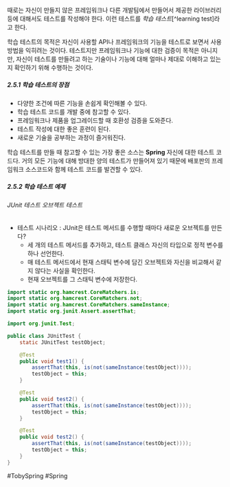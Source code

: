 때로는 자신이 만들지 않은 프레임워크나 다른 개발팀에서 만들어서 제공한 라이브러리 등에 대해서도 테스트를 작성해야 한다. 이런 테스트를 *학습 테스트*[^learning test]라고 한다.

학습 테스트의 목적은 자신이 사용할 API나 프레임워크의 기능을 테스트로 보면서 사용 방법을 익히려는 것이다. 테스트지만 프레임워크나 기능에 대한 검증이 목적은 아니지만, 자신이 테스트를 만들려고 하는 기술이나 기능에 대해 얼마나 제대로 이해하고 있는지 확인하기 위해 수행하는 것이다.
##### 2.5.1 학습 테스트의 장점
- 다양한 조건에 따른 기능을 손쉽게 확인해볼 수 있다.
- 학습 테스트 코드를 개발 중에 참고할 수 있다.
- 프레임워크나 제품을 업그레이드할 때 호환성 검증을 도와준다.
- 테스트 작성에 대한 좋은 훈련이 된다.
- 새로운 기술을 공부하는 과정이 즐거워진다.

학습 테스트를 만들 때 참고할 수 있는 가장 좋은 소스는 **Spring** 자신에 대한 테스트 코드다. 거의 모든 기능에 대해 방대한 양의 테스트가 만들어져 있기 때문에 배포판의 프레임워크 소스코드와 함께 테스트 코드를 발견할 수 있다.
##### 2.5.2 학습 테스트 예제
###### JUnit 테스트 오브젝트 테스트
- 테스트 시나리오 : JUnit은 테스트 메서드를 수행할 때마다 새로운 오브젝트를 만든다?
	- 세 개의 테스트 메서드를 추가하고, 테스트 클래스 자신의 타입으로 정적 변수를 하나 선언한다.
	- 매 테스트 메서드에서 현재 스태틱 변수에 담긴 오브젝트와 자신을 비교해서 같지 않다는 사실을 확인한다.
	- 현재 오브젝트를 그 스태틱 변수에 저장한다.
```java
import static org.hamcrest.CoreMatchers.is;
import static org.hamcrest.CoreMatchers.not;
import static org.hamcrest.CoreMatchers.sameInstance;
import static org.junit.Assert.assertThat;

import org.junit.Test;

public class JUnitTest {
	static JUnitTest testObject;

	@Test
	public void test1() {
		assertThat(this, is(not(sameInstance(testObject))));
		testObject = this;
	}

	@Test
	public void test2() {
		assertThat(this, is(not(sameInstance(testObject))));
		testObject = this;
	}

	@Test
	public void test2() {
		assertThat(this, is(not(sameInstance(testObject))));
		testObject = this;
	}
}
```


#TobySpring #Spring 